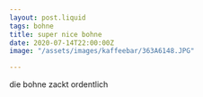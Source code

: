 ```yaml
---
layout: post.liquid
tags: bohne
title: super nice bohne
date: 2020-07-14T22:00:00Z
image: "/assets/images/kaffeebar/363A6148.JPG"

---
```

die bohne zackt ordentlich